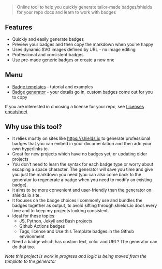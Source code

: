 > Online tool to help you quickly generate tailor-made badges/shields for your repo docs and learn to work with badges


## Features

- Quickly and easily generate badges
- Preview your badges and then copy the markdown when you're happy
- Uses dynamic SVG images defined by URL - no image editing
- Professional and consistent badges
- Use pre-made generic badges or create a new one


## Menu

- [Badge templates](badges) - tutorial and examples
- [Badge generator](badge_generator) - your details go in, custom badges come out for you to copy

If you are interested in choosing a license for your repo, see [Licenses cheatsheet](https://github.com/MichaelCurrin/cheatsheets/blob/master/cheatsheets/licensing.md).


## Why use this tool?

- It relies mostly on sites like https://shields.io to generate professional badges that you can embed in your documentation and then add your own hyperlinks to.
- Great for new projects which have no badges yet, or updating older projects
- You don't need to learn the syntax for each badge type or worry about escaping a space character. The generator will save you time and give you just the markdown you need (you can also come back to the generator to regenerate a badge when you need to modify an existing badge).
- It aims to be more convenient and user-friendly than the generator on shields.io site.
- It focuses on the badge choices I commonly use and bundles the badges together as output, to avoid sifting through shields.io docs every time and to keep my projects looking consistent.
- Ideal for these topics:
    - JS, Python, Jekyll and Bash projects
    - Github Actions badges
    - Tags, license and Use this Template badges in the Github environment
- Need a badge which has custom text, color and URL? The generator can do that too.

_Note this project is work in progress and logic is being moved from the template to the generator_

